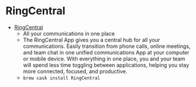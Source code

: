 # RingCentral
- [RingCentral](https://www.ringcentral.com/rcapp.html)
  -  All your communications in one place
  - The RingCentral App gives you a central hub for all your communications. Easily transition from phone calls, online meetings, and team chat in one unified communications App at your computer or mobile device. With everything in one place, you and your team will spend less time toggling between applications, helping you stay more connected, focused, and productive.
  - `brew cask install RingCentral`
